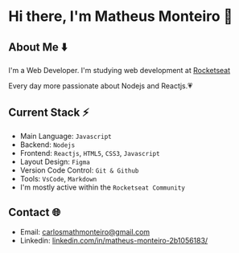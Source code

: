 # Hi there, I'm Matheus Monteiro 👋

## About Me ⬇️
I'm a Web Developer. I'm studying web development at [Rocketseat](https://www.rocketseat.com.br/)

Every day more passionate about Nodejs and Reactjs.💗

## Current Stack ⚡️
- Main Language: `Javascript`
- Backend: `Nodejs`
- Frontend: `Reactjs`, `HTML5`, `CSS3`, `Javascript`
- Layout Design: `Figma`
- Version Code Control: `Git & Github`
- Tools: `VsCode`, `Markdown`
- I'm mostly active within the `Rocketseat Community`

## Contact 🌐
- Email: carlosmathmonteiro@gmail.com
- Linkedin: [linkedin.com/in/matheus-monteiro-2b1056183/](https://www.linkedin.com/in/matheus-monteiro-2b1056183/)
